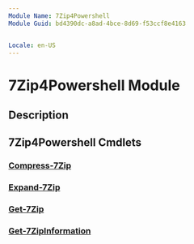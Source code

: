 ```yaml
---
Module Name: 7Zip4Powershell
Module Guid: bd4390dc-a8ad-4bce-8d69-f53ccf8e4163


Locale: en-US
---
```


# 7Zip4Powershell Module
## Description


## 7Zip4Powershell Cmdlets
### [Compress-7Zip](Compress-7Zip.md)


### [Expand-7Zip](Expand-7Zip.md)


### [Get-7Zip](Get-7Zip.md)


### [Get-7ZipInformation](Get-7ZipInformation.md)


